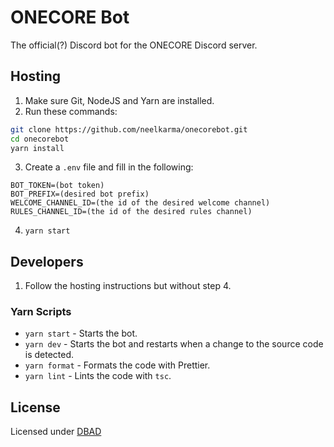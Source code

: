 # ONECORE Bot

The official(?) Discord bot for the ONECORE Discord server.

## Hosting

1. Make sure Git, NodeJS and Yarn are installed.
2. Run these commands:

```sh
git clone https://github.com/neelkarma/onecorebot.git
cd onecorebot
yarn install
```

3. Create a `.env` file and fill in the following:

```
BOT_TOKEN=(bot token)
BOT_PREFIX=(desired bot prefix)
WELCOME_CHANNEL_ID=(the id of the desired welcome channel)
RULES_CHANNEL_ID=(the id of the desired rules channel)
```

4. `yarn start`

## Developers

1. Follow the hosting instructions but without step 4.

### Yarn Scripts

- `yarn start` - Starts the bot.
- `yarn dev` - Starts the bot and restarts when a change to the source code is detected.
- `yarn format` - Formats the code with Prettier.
- `yarn lint` - Lints the code with `tsc`.

## License

Licensed under [DBAD](./LICENSE)
